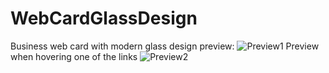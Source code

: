 # WebCardGlassDesign
Business web card with modern glass design preview:
![Preview1](https://i.imgur.com/cXkuxQK.png)
Preview when hovering one of the links
![Preview2](https://i.imgur.com/NMuI13o.png)
